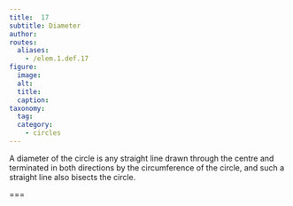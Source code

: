 ```yaml
---
title:  17
subtitle: Diameter
author:
routes:
  aliases:
    - /elem.1.def.17
figure:
  image:
  alt:
  title:
  caption:
taxonomy:
  tag:
  category:
    - circles
---
```


A <term>diameter</term> of the circle is any straight line drawn through the centre and terminated in both directions by the circumference of the circle, and such a straight line also bisects the circle.

===
